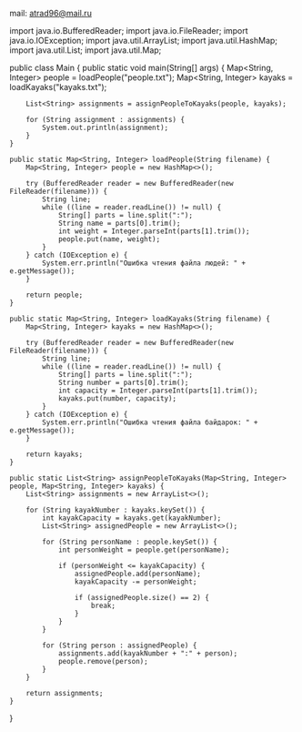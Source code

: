 mail:
atrad96@mail.ru


import java.io.BufferedReader;
import java.io.FileReader;
import java.io.IOException;
import java.util.ArrayList;
import java.util.HashMap;
import java.util.List;
import java.util.Map;

public class Main {
    public static void main(String[] args) {
        Map<String, Integer> people = loadPeople("people.txt");
        Map<String, Integer> kayaks = loadKayaks("kayaks.txt");

        List<String> assignments = assignPeopleToKayaks(people, kayaks);

        for (String assignment : assignments) {
            System.out.println(assignment);
        }
    }

    public static Map<String, Integer> loadPeople(String filename) {
        Map<String, Integer> people = new HashMap<>();

        try (BufferedReader reader = new BufferedReader(new FileReader(filename))) {
            String line;
            while ((line = reader.readLine()) != null) {
                String[] parts = line.split(":");
                String name = parts[0].trim();
                int weight = Integer.parseInt(parts[1].trim());
                people.put(name, weight);
            }
        } catch (IOException e) {
            System.err.println("Ошибка чтения файла людей: " + e.getMessage());
        }

        return people;
    }

    public static Map<String, Integer> loadKayaks(String filename) {
        Map<String, Integer> kayaks = new HashMap<>();

        try (BufferedReader reader = new BufferedReader(new FileReader(filename))) {
            String line;
            while ((line = reader.readLine()) != null) {
                String[] parts = line.split(":");
                String number = parts[0].trim();
                int capacity = Integer.parseInt(parts[1].trim());
                kayaks.put(number, capacity);
            }
        } catch (IOException e) {
            System.err.println("Ошибка чтения файла байдарок: " + e.getMessage());
        }

        return kayaks;
    }

    public static List<String> assignPeopleToKayaks(Map<String, Integer> people, Map<String, Integer> kayaks) {
        List<String> assignments = new ArrayList<>();

        for (String kayakNumber : kayaks.keySet()) {
            int kayakCapacity = kayaks.get(kayakNumber);
            List<String> assignedPeople = new ArrayList<>();

            for (String personName : people.keySet()) {
                int personWeight = people.get(personName);

                if (personWeight <= kayakCapacity) {
                    assignedPeople.add(personName);
                    kayakCapacity -= personWeight;

                    if (assignedPeople.size() == 2) {
                        break;
                    }
                }
            }

            for (String person : assignedPeople) {
                assignments.add(kayakNumber + ":" + person);
                people.remove(person);
            }
        }

        return assignments;
    }
}
